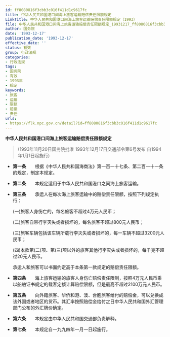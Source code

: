 ```yaml
---
id: ff8080816f3cbb3c016f411d1c9617fc
title: 中华人民共和国港口间海上旅客运输赔偿责任限额规定
LinkTitle: 中华人民共和国港口间海上旅客运输赔偿责任限额规定（1993）
file: 中华人民共和国港口间海上旅客运输赔偿责任限额规定_19931217_ff8080816f3cbb3c016f411d1c9617fc.docx
author: 国务院
date: '1993-12-17'
publication_date: '1993-12-17'
effective_date: ''
status: 有效
group: 行政法规
categories:
- 行政法规
tags:
- 国务院
- 有效
- 1993年
- 规定
keywords:
- 旅客
- 运输
- 限额
- 赔偿
- 责任
urls:
- https://flk.npc.gov.cn/detail?id=ff8080816f3cbb3c016f411d1c9617fc
---
```


**中华人民共和国港口间海上旅客运输赔偿责任限额规定**

> (1993年11月20日国务院批准 1993年12月17日交通部令第6号发布 自1994年1月1日起施行)

- **第一条**　　根据《中华人民共和国海商法》第一百一十七条、第二百一十一条的规定，制定本规定。

- **第二条**　　本规定适用于中华人民共和国港口之间海上旅客运输。

- **第三条**　　承运人在每次海上旅客运输中的赔偿责任限额，按照下列规定执行：

  (一)旅客人身伤亡的，每名旅客不超过4万元人民币；

  (二)旅客自带行李灭失或者损坏的，每名旅客不超过800元人民币；

  (三)旅客车辆包括该车辆所载行李灭失或者损坏的，每一车辆不超过3200元人民币；

  (四)本款第(二)项、第(三)项以外的旅客其他行李灭失或者损坏的，每千克不超过20元人民币。

  承运人和旅客可以书面约定高于本条第一款规定的赔偿责任限额。

- **第四条**　　海上旅客运输的旅客人身伤亡赔偿责任限制，按照4万元人民币乘以船舶证书规定的载客定额计算赔偿限额，但是最高不超过2100万元人民币。

- **第五条**　　向外籍旅客、华侨和港、澳、台胞旅客给付的赔偿金，可以兑换成该外国或者地区的货币。其汇率按照赔偿金给付之日中华人民共和国外汇管理部门公布的外汇牌价确定。

- **第六条**　　本规定由中华人民共和国交通部负责解释。

- **第七条**　　本规定自一九九四年一月一日起施行。
